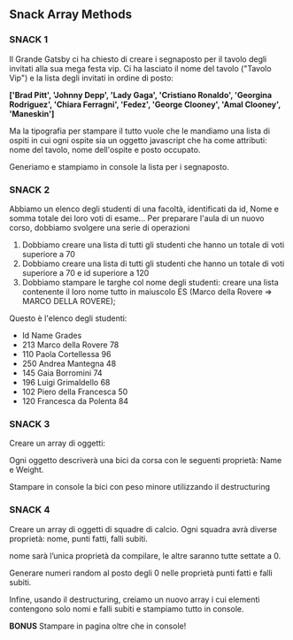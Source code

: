## **Snack Array Methods**

### SNACK 1
Il Grande Gatsby ci ha chiesto di creare i segnaposto per il tavolo degli invitati alla sua mega festa vip. Ci ha lasciato il nome del tavolo ("Tavolo Vip") e la lista degli invitati in ordine di posto:

**['Brad Pitt', 'Johnny Depp', 'Lady Gaga', 'Cristiano Ronaldo', 'Georgina Rodriguez', 'Chiara Ferragni', 'Fedez', 'George Clooney', 'Amal Clooney', 'Maneskin']**

Ma la tipografia per stampare il tutto vuole che le mandiamo una lista di ospiti in cui ogni ospite sia un oggetto javascript che ha come attributi: nome del tavolo, nome dell'ospite e posto occupato.

Generiamo e stampiamo in console la lista per i segnaposto.

### SNACK 2
Abbiamo un elenco degli studenti di una facoltà, identificati da id, Nome e somma totale dei loro voti di esame...
Per preparare l'aula di un nuovo corso, dobbiamo svolgere una serie di operazioni
1. Dobbiamo creare una lista di tutti gli studenti che hanno un totale di voti superiore a 70
2. Dobbiamo creare una lista di tutti gli studenti che hanno un totale di voti superiore a 70 e id superiore a 120
3. Dobbiamo stampare le targhe col nome degli studenti: creare una lista contenente il loro nome tutto in maiuscolo ES (Marco della Rovere => MARCO DELLA ROVERE);

Questo è l'elenco degli studenti:
- Id  Name                Grades
- 213 Marco della Rovere      78
- 110 Paola Cortellessa       96
- 250 Andrea Mantegna 	      48
- 145 Gaia Borromini          74
- 196 Luigi Grimaldello 	  68
- 102 Piero della Francesca   50
- 120 Francesca da Polenta    84 

### SNACK 3
Creare un array di oggetti:

Ogni oggetto descriverà una bici da corsa con le seguenti proprietà: Name e Weight.

Stampare in console la bici con peso minore utilizzando il destructuring

### SNACK 4
Creare un array di oggetti di squadre di calcio.
Ogni squadra avrà diverse proprietà: nome, punti fatti, falli subiti.

nome sarà l’unica proprietà da compilare, le altre saranno tutte settate a 0.

Generare numeri random al posto degli 0 nelle proprietà punti fatti e falli subiti.

Infine, usando il destructuring, creiamo un nuovo array i cui elementi contengono solo nomi e falli subiti e stampiamo tutto in console.


**BONUS**
Stampare in pagina oltre che in console!
